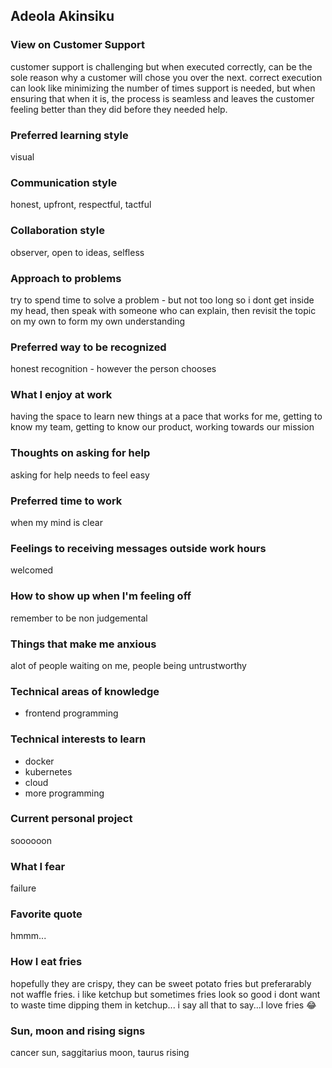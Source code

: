 ## Adeola Akinsiku

### View on Customer Support
customer support is challenging but when executed correctly, can be the sole reason why a customer will chose you over the next. correct execution can look like minimizing the number of times support is needed, but when ensuring that when it is, the process is seamless and leaves the customer feeling better than they did before they needed help.

### Preferred learning style
visual

### Communication style
honest, upfront, respectful, tactful

### Collaboration style
observer, open to ideas, selfless

### Approach to problems
try to spend time to solve a problem - but not too long so i dont get inside my head, then speak with someone who can explain, then revisit the topic on my own to form my own understanding

### Preferred way to be recognized
honest recognition - however the person chooses

### What I enjoy at work
having the space to learn new things at a pace that works for me, getting to know my team, getting to know our product, working towards our mission

### Thoughts on asking for help
asking for help needs to feel easy 

### Preferred time to work
when my mind is clear

### Feelings to receiving messages outside work hours
welcomed

### How to show up when I'm feeling off
remember to be non judgemental

### Things that make me anxious
alot of people waiting on me, people being untrustworthy

### Technical areas of knowledge
- frontend programming

### Technical interests to learn
- docker
- kubernetes
- cloud
- more programming

### Current personal project
soooooon

### What I fear
failure

### Favorite quote
hmmm...

### How I eat fries
hopefully they are crispy, they can be sweet potato fries but preferarably not waffle fries. i like ketchup but sometimes fries look so good i dont want to waste time dipping them in ketchup... i say all that to say...I love fries 😂 

### Sun, moon and rising signs
cancer sun, saggitarius moon, taurus rising
